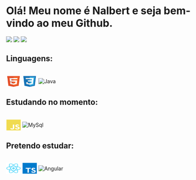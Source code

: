 <body>
  <h1>Olá! Meu nome é Nalbert e seja bem-vindo ao meu Github.</h1>
  
<div> 
  <a href="https://www.instagram.com/nalbertcezar/" target="_blank"><img src="https://img.shields.io/badge/-Instagram-%23E4405F?style=for-the-badge&logo=instagram&logoColor=white" target="_blank"></a>
  <a href = "mailto:nalbertcezar@gmail.com"><img src="https://img.shields.io/badge/-Gmail-%23333?style=for-the-badge&logo=gmail&logoColor=white" target="_blank"></a>
  <a href="https://www.linkedin.com/in/nalbert-cezar-1aa7b5176/" target="_blank"><img src="https://img.shields.io/badge/-LinkedIn-%230077B5?style=for-the-badge&logo=linkedin&logoColor=white" target="_blank"></a> 
</div>
  <h2>Linguagens:</h2>
<div style="display: inline_block"><br>
  <img align="center" alt="HTML" height="30" width="40" src="https://raw.githubusercontent.com/devicons/devicon/master/icons/html5/html5-original.svg">
  <img align="center" alt="CSS" height="30" width="40" src="https://raw.githubusercontent.com/devicons/devicon/master/icons/css3/css3-original.svg">
  <img align="center" alt="Java" height="30" width="40" src="[https://raw.githubusercontent.com/devicons/devicon/master/icons/css3/css3-original.svg](https://cdn-icons-png.flaticon.com/128/5968/5968282.png)">
</div>
  <h2>Estudando no momento:</h2>
<div style="display: inline_block"><br>
  <img align="center" alt="Js" height="30" width="40" src="https://raw.githubusercontent.com/devicons/devicon/master/icons/javascript/javascript-plain.svg">
  <img align="center" alt="MySql" height="30" width="40" src="https://cdn-icons-png.flaticon.com/512/5968/5968313.png">
</div>
  <h2>Pretendo estudar:</h2>
<div style="display: inline_block"><br>
  <img align="center" alt="React" height="30" width="40" src="https://raw.githubusercontent.com/devicons/devicon/master/icons/react/react-original.svg">
  <img align="center" alt="Ts" height="30" width="40" src="https://raw.githubusercontent.com/devicons/devicon/master/icons/typescript/typescript-plain.svg">
  <img align="center" alt="Angular" height="30" width="30" src="https://cdn.icon-icons.com/icons2/2699/PNG/512/angular_logo_icon_169595.png">
</div>
 
</body>
